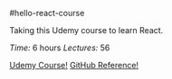 #hello-react-course

Taking this Udemy course to learn React. 

*Time:* 6 hours
*Lectures:* 56 

[Udemy Course!](https://www.udemy.com/hello-react/)
[GitHub Reference!](https://github.com/robgmerrill/hello-react)


